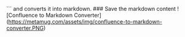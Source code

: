\`\`\` and converts it into markdown. ### Save the markdown content !\[Confluence to Markdown Converter\](https://metamug.com/assets/img/confluence-to-markdown-converter.PNG)
